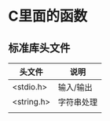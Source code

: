 # C里面的函数


## 标准库头文件

| 头文件     | 说明       |
| ---------- | ---------- |
| <stdio.h>  | 输入/输出  |
| <string.h> | 字符串处理 |
|            |            |

